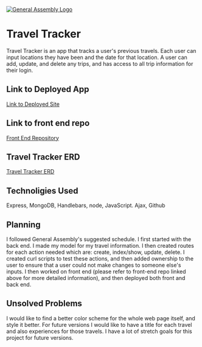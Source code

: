 [![General Assembly Logo](https://camo.githubusercontent.com/1a91b05b8f4d44b5bbfb83abac2b0996d8e26c92/687474703a2f2f692e696d6775722e636f6d2f6b6538555354712e706e67)](https://generalassemb.ly/education/web-development-immersive)

# Travel Tracker

Travel Tracker is an app that tracks a user's previous travels. Each user can input locations they have been and the date for that location. A user can add, update, and delete any trips, and has access to all trip information for their login.

## Link to Deployed App
[Link to Deployed Site](https://a-norwood.github.io/Travel-Tracker-client/)


## Link to front end repo
[Front End Repository](https://github.com/A-Norwood/Travel-Tracker-client)


## Travel Tracker ERD
[Travel Tracker ERD](https://imgur.com/efHXKk3)


## Technoligies Used
Express, MongoDB, Handlebars, node, JavaScript. Ajax, Github


## Planning
I followed General Assembly's suggested schedule. I first started with the back end. I made my model for my travel information. I then created routes for each action needed which are: create, index/show, update, delete. I created curl scripts to test these actions, and then added ownership to the user to ensure that a user could not make changes to someone else's inputs. I then worked on front end (please refer to front-end repo linked above for more detailed information), and then deployed both front and back end.

## Unsolved Problems
I would like to find a better color scheme for the whole web page itself, and style it better. For future versions I would like to have a title for each travel and also experiences for those travels. I have a lot of stretch goals for this project for future versions.

